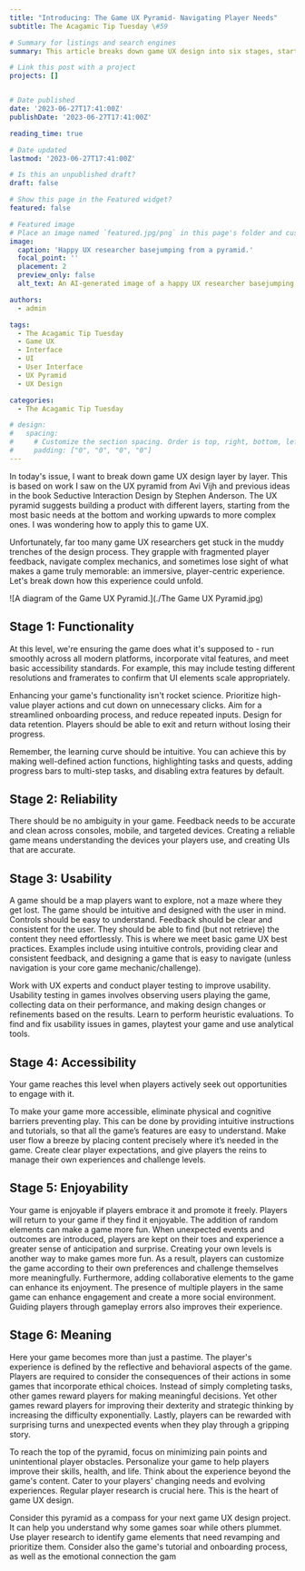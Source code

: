 ```yaml
---
title: "Introducing: The Game UX Pyramid- Navigating Player Needs"
subtitle: The Acagamic Tip Tuesday \#59

# Summary for listings and search engines
summary: This article breaks down game UX design into six stages, starting with functionality and progressing to reliability, usability, accessibility, enjoyability, and meaning. Each stage builds on the previous one, with the ultimate goal of creating an immersive, player-centric experience. The article provides tips for improving each stage, such as prioritizing high-value player actions, providing clear and consistent feedback, and personalizing the game to help players improve their skills and life.

# Link this post with a project
projects: []


# Date published
date: '2023-06-27T17:41:00Z'
publishDate: '2023-06-27T17:41:00Z'

reading_time: true

# Date updated
lastmod: '2023-06-27T17:41:00Z'

# Is this an unpublished draft?
draft: false

# Show this page in the Featured widget?
featured: false

# Featured image
# Place an image named `featured.jpg/png` in this page's folder and customize its options here.
image:
  caption: 'Happy UX researcher basejumping from a pyramid.'
  focal_point: ''
  placement: 2
  preview_only: false
  alt_text: An AI-generated image of a happy UX researcher basejumping from a pyramid.

authors:
  - admin

tags:
  - The Acagamic Tip Tuesday
  - Game UX
  - Interface
  - UI
  - User Interface
  - UX Pyramid
  - UX Design

categories:
  - The Acagamic Tip Tuesday

# design:
#   spacing:
#     # Customize the section spacing. Order is top, right, bottom, left.
#     padding: ["0", "0", "0", "0"]
---
```

In today's issue, I want to break down game UX design layer by layer. This is based on work I saw on the UX pyramid from Avi Vijh and previous ideas in the book Seductive Interaction Design by Stephen Anderson. The UX pyramid suggests building a product with different layers, starting from the most basic needs at the bottom and working upwards to more complex ones. I was wondering how to apply this to game UX.

Unfortunately, far too many game UX researchers get stuck in the muddy trenches of the design process. They grapple with fragmented player feedback, navigate complex mechanics, and sometimes lose sight of what makes a game truly memorable: an immersive, player-centric experience. Let's break down how this experience could unfold.

![A diagram of the Game UX Pyramid.](./The Game UX Pyramid.jpg)

## Stage 1: Functionality

At this level, we're ensuring the game does what it's supposed to - run smoothly across all modern platforms, incorporate vital features, and meet basic accessibility standards. For example, this may include testing different resolutions and framerates to confirm that UI elements scale appropriately.

Enhancing your game's functionality isn't rocket science. Prioritize high-value player actions and cut down on unnecessary clicks. Aim for a streamlined onboarding process, and reduce repeated inputs. Design for data retention. Players should be able to exit and return without losing their progress.

Remember, the learning curve should be intuitive. You can achieve this by making well-defined action functions, highlighting tasks and quests, adding progress bars to multi-step tasks, and disabling extra features by default.

## Stage 2: Reliability

There should be no ambiguity in your game. Feedback needs to be accurate and clean across consoles, mobile, and targeted devices. Creating a reliable game means understanding the devices your players use, and creating UIs that are accurate.

## Stage 3: Usability

A game should be a map players want to explore, not a maze where they get lost. The game should be intuitive and designed with the user in mind. Controls should be easy to understand. Feedback should be clear and consistent for the user. They should be able to find (but not retrieve) the content they need effortlessly. This is where we meet basic game UX best practices. Examples include using intuitive controls, providing clear and consistent feedback, and designing a game that is easy to navigate (unless navigation is your core game mechanic/challenge).

Work with UX experts and conduct player testing to improve usability. Usability testing in games involves observing users playing the game, collecting data on their performance, and making design changes or refinements based on the results. Learn to perform heuristic evaluations. To find and fix usability issues in games, playtest your game and use analytical tools.

## Stage 4: Accessibility

Your game reaches this level when players actively seek out opportunities to engage with it. 

To make your game more accessible, eliminate physical and cognitive barriers preventing play. This can be done by providing intuitive instructions and tutorials, so that all the game’s features are easy to understand. Make user flow a breeze by placing content precisely where it’s needed in the game. Create clear player expectations, and give players the reins to manage their own experiences and challenge levels.

## Stage 5: Enjoyability

Your game is enjoyable if players embrace it and promote it freely. Players will return to your game if they find it enjoyable. The addition of random elements can make a game more fun. When unexpected events and outcomes are introduced, players are kept on their toes and experience a greater sense of anticipation and surprise. Creating your own levels is another way to make games more fun. As a result, players can customize the game according to their own preferences and challenge themselves more meaningfully. Furthermore, adding collaborative elements to the game can enhance its enjoyment. The presence of multiple players in the same game can enhance engagement and create a more social environment. Guiding players through gameplay errors also improves their experience.

## Stage 6: Meaning

Here your game becomes more than just a pastime. The player's experience is defined by the reflective and behavioral aspects of the game. Players are required to consider the consequences of their actions in some games that incorporate ethical choices. Instead of simply completing tasks, other games reward players for making meaningful decisions. Yet other games reward players for improving their dexterity and strategic thinking by increasing the difficulty exponentially. Lastly, players can be rewarded with surprising turns and unexpected events when they play through a gripping story.

To reach the top of the pyramid, focus on minimizing pain points and unintentional player obstacles. Personalize your game to help players improve their skills, health, and life. Think about the experience beyond the game's content. Cater to your players' changing needs and evolving experiences. Regular player research is crucial here. This is the heart of game UX design.

Consider this pyramid as a compass for your next game UX design project. It can help you understand why some games soar while others plummet. Use player research to identify game elements that need revamping and prioritize them. Consider also the game's tutorial and onboarding process, as well as the emotional connection the gam
